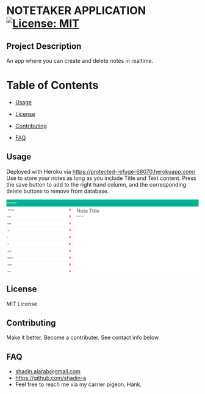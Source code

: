  # NOTETAKER APPLICATION   [![License: MIT](https://img.shields.io/badge/License-MIT-yellow.svg)](https://opensource.org/licenses/MIT)

  ## Project Description 

  An app where you can create and delete notes in realtime.

  # Table of Contents

  - [Usage](#usage)

  - [License](#license)

  - [Contributing](#contributing)

  - [FAQ](#faq)



  ## Usage 

  Deployed with Heroku via https://protected-refuge-68070.herokuapp.com/
  Use to store your notes as long as you include Title and Text content. Press the save button to add to the right hand column, and the corresponding delete buttons to remove from database.
  
  ![App in Use](notetakerscreenshot.png)


  ## License 

  MIT License

  ## Contributing 

  Make it better. Become a contributer. See contact info below.

  ## FAQ 
  * shadin.alarab@gmail.com
  * https://github.com/shadin-a
  * Feel free to reach me via my carrier pigeon, Hank.


  
